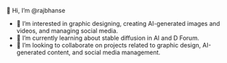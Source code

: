 👋 Hi, I’m @rajbhanse

- 👀 I’m interested in graphic designing, creating AI-generated images and videos, and managing social media.
- 🌱 I’m currently learning about stable diffusion in AI and D Forum.
- 💞️ I’m looking to collaborate on projects related to graphic design, AI-generated content, and social media management.

<!--- Uncomment the following section and fill in the details to provide more information about yourself and your interests --->

<!--- 
## About Me
Hello! I'm Raj Bhanse, a graphic designer based in Mumbai. I have a passion for creating visually appealing designs and exploring the world of AI-generated content. I enjoy experimenting with various techniques to produce captivating images and videos. Additionally, I have experience in social media management, helping brands establish their online presence and engage with their audience effectively.

## Interests
- I have a keen interest in drawings and sketching, and I often incorporate my artistic skills into my graphic design work.
- Gaming is another hobby of mine. I enjoy exploring different gaming platforms and discovering new games.

## Current Learning
- Currently, I'm focusing on learning about stable diffusion in AI and exploring the capabilities of D Forum.

## Collaboration
- I'm open to collaborating on projects related to graphic design, AI-generated content, and social media management. If you have any exciting ideas or projects in these areas, feel free to reach out!

## Contact Me
You can reach me through the following channels:
- Email: rajbhanse@gmail.com
- LinkedIn: rajbhanse
- Phone: +91 9619676203

Don't hesitate to reach out if you have any questions or want to connect!
--->
